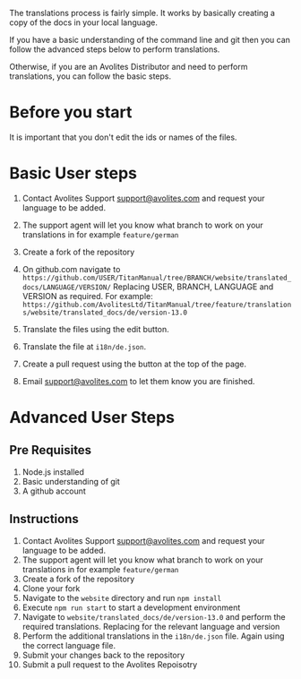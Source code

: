 The translations process is fairly simple. It works by basically creating a copy of the docs in your local language.

If you have a basic understanding of the command line and git then you can follow the advanced steps below to perform translations.

Otherwise, if you are an Avolites Distributor and need to perform translations, you can follow the basic steps.

# Before you start

It is important that you don't edit the ids or names of the files.

# Basic User steps

1. Contact Avolites Support support@avolites.com and request your language to be added.
2. The support agent will let you know what branch to work on your translations in for example `feature/german`
3. Create a fork of the repository
4. On github.com navigate to
`https://github.com/USER/TitanManual/tree/BRANCH/website/translated_docs/LANGUAGE/VERSION/`
Replacing USER, BRANCH, LANGUAGE and VERSION as required.
For example: `https://github.com/AvolitesLtd/TitanManual/tree/feature/translations/website/translated_docs/de/version-13.0`

5. Translate the files using the edit button.
6. Translate the file at `i18n/de.json`.
7. Create a pull request using the button at the top of the page.
7. Email support@avolites.com to let them know you are finished.


# Advanced User Steps

Pre Requisites
-------------

1. Node.js installed
2. Basic understanding of git
3. A github account


Instructions
------------

1. Contact Avolites Support support@avolites.com and request your language to be added.
2. The support agent will let you know what branch to work on your translations in for example `feature/german`
3. Create a fork of the repository
4. Clone your fork
5. Navigate to the `website` directory and run `npm install`
6. Execute `npm run start` to start a development environment
7. Navigate to `website/translated_docs/de/version-13.0` and perform the required translations. Replacing for the relevant language and version
8. Perform the additional translations in the `i18n/de.json` file. Again using the correct language file.
9. Submit your changes back to the repository
10. Submit a pull request to the Avolites Repoisotry

